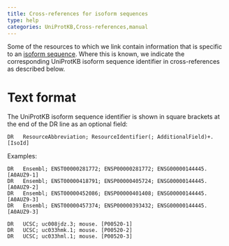 ```yaml
---
title: Cross-references for isoform sequences
type: help
categories: UniProtKB,Cross-references,manual
---
```


Some of the resources to which we link contain information that is specific to an [isoform sequence](https://www.uniprot.org/help/alternative_products). Where this is known, we indicate the corresponding UniProtKB isoform sequence identifier in cross-references as described below.

# Text format

The UniProtKB isoform sequence identifier is shown in square brackets at the end of the DR line as an optional field:

    DR   ResourceAbbreviation; ResourceIdentifier(; AdditionalField)+. [IsoId]

Examples:

    DR   Ensembl; ENST00000281772; ENSP00000281772; ENSG00000144445. [A0AUZ9-1]
    DR   Ensembl; ENST00000418791; ENSP00000405724; ENSG00000144445. [A0AUZ9-2]
    DR   Ensembl; ENST00000452086; ENSP00000401408; ENSG00000144445. [A0AUZ9-3]
    DR   Ensembl; ENST00000457374; ENSP00000393432; ENSG00000144445. [A0AUZ9-3]

    DR   UCSC; uc008jdz.3; mouse. [P00520-1]
    DR   UCSC; uc033hmk.1; mouse. [P00520-2]
    DR   UCSC; uc033hml.1; mouse. [P00520-3]
